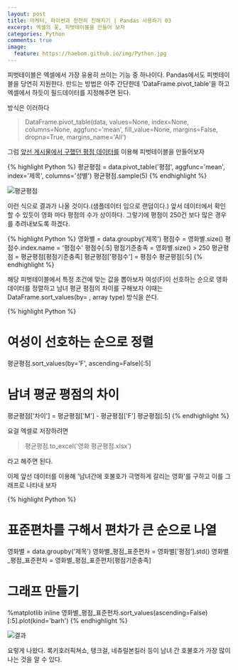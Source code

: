 ```yaml
---
layout: post
title: 마케터, 파이썬과 천천히 친해지기 | Pandas 사용하기 03
excerpt: 엑셀의 꽃, 피벗테이블을 만들어 보자
categories: Python
comments: true
image:
  feature: https://haebom.github.io/img/Python.jpg
---
```


피벗테이블은 엑셀에서 가장 유용히 쓰이는 기능 중 하나이다.
Pandas에서도 피벗테이블을 당연히 지원한다.
만드는 방법은 아주 간단한데 'DataFrame.pivot_table'을 하고 엑셀에서 하듯이 필드데이터를 지정해주면 된다.

방식은 이러하다
> DataFrame.pivot_table(data, values=None, index=None, columns=None, aggfunc='mean', fill_value=None, margins=False, dropna=True, margins_name='All')

그럼 [앞선 게시물에서 구했던 평점 데이터를](https://haebom.github.io/articles/2017-05/0013post) 이용해 피벗테이블을 만들어보자

{% highlight Python %}
평균평점 = data.pivot_table('평점', aggfunc='mean', index='제목', columns='성별')
평균평점.sample(5)
{% endhighlight %}

![평균평점](https://pbs.twimg.com/media/C_UFYKYUMAQtjgc.jpg)

이런 식으로 결과가 나올 것이다.(샘플데이터 임으로 랜덤이다.)
앞서 데이터에서 확인 할 수 있듯이 영화 마다 평점의 수가 상이하다.
그렇기에 평점이 250건 보다 많은 경우를 추려내보도록 하겠다.

{% highlight Python %}
영화별 = data.groupby('제목')
평점수 = 영화별.size()
평점수.index.name = '평점수'
평점수[:5]
평점기준충족 = 영화별.size() > 250
평균평점 = 평균평점[평점기준충족]
평균평점['평점수'] = 평점수
평균평점[:5]
{% endhighlight %}

해당 피벗테이블에서 특정 조건에 맞는 값을 뽑아보자
여성(F)이 선호하는 순으로 영화 데이터를 정렬하고
남녀 평균 평점의 차이를 구해보자
이때는 DataFrame.sort_values(by= , array type) 방식을 쓴다.

{% highlight Python %}
# 여성이 선호하는 순으로 정렬
평균평점.sort_values(by='F', ascending=False)[:5]

# 남녀 평균 평점의 차이
평균평점['차이'] = 평균평점['M'] - 평균평점['F']
평균평점[:5]
{% endhighlight %}

요걸 엑셀로 저장하려면

> 평균평점.to_excel('영화 평균평점.xlsx')

라고 해주면 된다.

이제 앞선 데이터를 이용해 '남녀간에 호불호가 극명하게 갈리는 영화'를 구하고
이를 그래프로 나타내 보자

{% highlight Python %}
# 표준편차를 구해서 편차가 큰 순으로 나열
영화별 = data.groupby('제목')
영화별_평점_표준편차 = 영화별['평점'].std()
영화별_평점_표준편차 = 영화별_평점_표준편차[평점기준충족]

# 그래프 만들기
%matplotlib inline
영화별_평점_표준편차.sort_values(ascending=False)[:5].plot(kind='barh')
{% endhighlight %}

![결과](https://pbs.twimg.com/media/C_Uv-DTUAAAJgR6.jpg)

요렇게 나왔다.
록키호러픽쳐쇼, 탱크걸, 네츄럴본킬러 등이 남녀 간 호불호가 가장 많이 나는 것을 알 수 있다.
